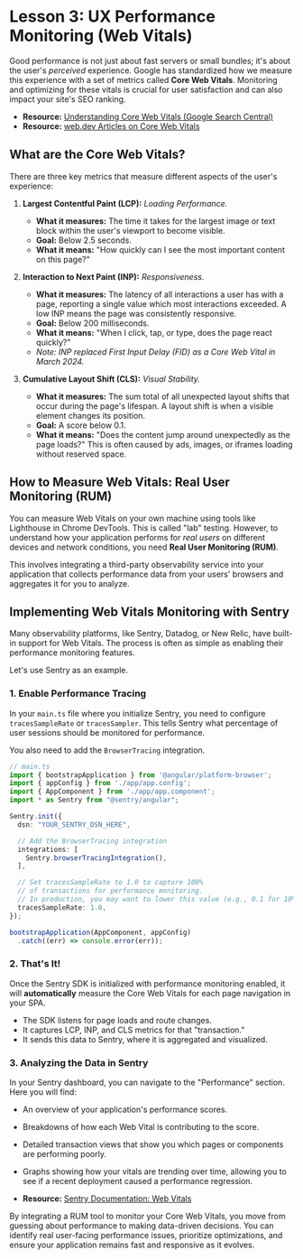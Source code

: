 # Lesson 3: UX Performance Monitoring (Web Vitals)

Good performance is not just about fast servers or small bundles; it's about the user's *perceived* experience. Google has standardized how we measure this experience with a set of metrics called **Core Web Vitals**. Monitoring and optimizing for these vitals is crucial for user satisfaction and can also impact your site's SEO ranking.

- **Resource:** [Understanding Core Web Vitals (Google Search Central)](https://developers.google.com/search/docs/appearance/core-web-vitals)
- **Resource:** [web.dev Articles on Core Web Vitals](https://web.dev/vitals/)

## What are the Core Web Vitals?

There are three key metrics that measure different aspects of the user's experience:

1.  **Largest Contentful Paint (LCP):** *Loading Performance.*
    -   **What it measures:** The time it takes for the largest image or text block within the user's viewport to become visible.
    -   **Goal:** Below 2.5 seconds.
    -   **What it means:** "How quickly can I see the most important content on this page?"

2.  **Interaction to Next Paint (INP):** *Responsiveness.*
    -   **What it measures:** The latency of all interactions a user has with a page, reporting a single value which most interactions exceeded. A low INP means the page was consistently responsive.
    -   **Goal:** Below 200 milliseconds.
    -   **What it means:** "When I click, tap, or type, does the page react quickly?"
    -   *Note: INP replaced First Input Delay (FID) as a Core Web Vital in March 2024.*

3.  **Cumulative Layout Shift (CLS):** *Visual Stability.*
    -   **What it measures:** The sum total of all unexpected layout shifts that occur during the page's lifespan. A layout shift is when a visible element changes its position.
    -   **Goal:** A score below 0.1.
    -   **What it means:** "Does the content jump around unexpectedly as the page loads?" This is often caused by ads, images, or iframes loading without reserved space.

## How to Measure Web Vitals: Real User Monitoring (RUM)

You can measure Web Vitals on your own machine using tools like Lighthouse in Chrome DevTools. This is called "lab" testing. However, to understand how your application performs for *real users* on different devices and network conditions, you need **Real User Monitoring (RUM)**.

This involves integrating a third-party observability service into your application that collects performance data from your users' browsers and aggregates it for you to analyze.

## Implementing Web Vitals Monitoring with Sentry

Many observability platforms, like Sentry, Datadog, or New Relic, have built-in support for Web Vitals. The process is often as simple as enabling their performance monitoring features.

Let's use Sentry as an example.

### 1. Enable Performance Tracing

In your `main.ts` file where you initialize Sentry, you need to configure `tracesSampleRate` or `tracesSampler`. This tells Sentry what percentage of user sessions should be monitored for performance.

You also need to add the `BrowserTracing` integration.

```typescript
// main.ts
import { bootstrapApplication } from '@angular/platform-browser';
import { appConfig } from './app/app.config';
import { AppComponent } from './app/app.component';
import * as Sentry from "@sentry/angular";

Sentry.init({
  dsn: "YOUR_SENTRY_DSN_HERE",

  // Add the BrowserTracing integration
  integrations: [
    Sentry.browserTracingIntegration(),
  ],

  // Set tracesSampleRate to 1.0 to capture 100%
  // of transactions for performance monitoring.
  // In production, you may want to lower this value (e.g., 0.1 for 10%).
  tracesSampleRate: 1.0,
});

bootstrapApplication(AppComponent, appConfig)
  .catch((err) => console.error(err));
```

### 2. That's It!

Once the Sentry SDK is initialized with performance monitoring enabled, it will **automatically** measure the Core Web Vitals for each page navigation in your SPA.

-   The SDK listens for page loads and route changes.
-   It captures LCP, INP, and CLS metrics for that "transaction."
-   It sends this data to Sentry, where it is aggregated and visualized.

### 3. Analyzing the Data in Sentry

In your Sentry dashboard, you can navigate to the "Performance" section. Here you will find:
-   An overview of your application's performance scores.
-   Breakdowns of how each Web Vital is contributing to the score.
-   Detailed transaction views that show you which pages or components are performing poorly.
-   Graphs showing how your vitals are trending over time, allowing you to see if a recent deployment caused a performance regression.

- **Resource:** [Sentry Documentation: Web Vitals](https://docs.sentry.io/product/insights/frontend/web-vitals/)

By integrating a RUM tool to monitor your Core Web Vitals, you move from guessing about performance to making data-driven decisions. You can identify real user-facing performance issues, prioritize optimizations, and ensure your application remains fast and responsive as it evolves.